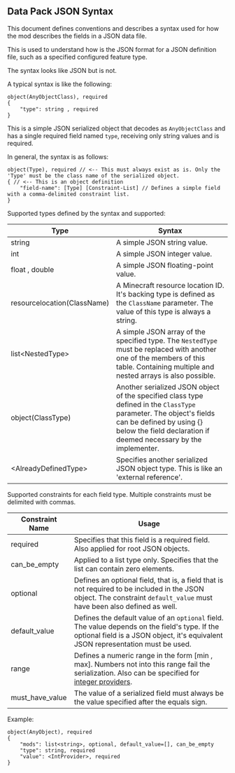 

## Data Pack JSON Syntax

This document defines conventions and describes a 
syntax used for how the mod describes the fields 
in a JSON data file.

This is used to understand how is the JSON format for 
a JSON definition file, such as a specified configured feature type.

The syntax looks like JSON but is not.

A typical syntax is like the following:

~~~
object(AnyObjectClass), required
{
    "type": string , required
}
~~~

This is a simple JSON serialized object that decodes as `AnyObjectClass` and has a single required field named `type`, receiving only string values and is required.

In general, the syntax is as follows:
~~~
object(Type), required // <-- This must always exist as is. Only the 'Type' must be the class name of the serialized object.
{ // <-- This is an object definition
    "field-name": [Type] [Constraint-List] // Defines a simple field with a comma-delimited constraint list.
}
~~~

Supported types defined by the syntax and supported:

| Type                        | Syntax                                                                                                                                                                                                              |
|-----------------------------|---------------------------------------------------------------------------------------------------------------------------------------------------------------------------------------------------------------------|
| string                      | A simple JSON string value.                                                                                                                                                                                         |
| int                         | A simple JSON integer value.                                                                                                                                                                                        |
| float , double              | A simple JSON floating-point value.                                                                                                                                                                                 |
| resourcelocation(ClassName) | A Minecraft resource location ID. It's backing type is defined as the `ClassName` parameter. The value of this type is always a string.                                                                             |
| list&lt;NestedType&gt;      | A simple JSON array of the specified type. The `NestedType` must be replaced with another one of the members of this table. Containing multiple and nested arrays is also possible.                                 |
| object(ClassType)           | Another serialized JSON object of the specified class type defined in the `ClassType` parameter. The object's fields can be defined by using {} below the field declaration if deemed necessary by the implementer. |
| &lt;AlreadyDefinedType&gt;  | Specifies another serialized JSON object type. This is like an 'external reference'.                                                                                                                                |

Supported constraints for each field type. Multiple constraints must be delimited with commas.

| Constraint Name | Usage                                                                                                                                                                                                                    |
|-----------------|--------------------------------------------------------------------------------------------------------------------------------------------------------------------------------------------------------------------------|
| required        | Specifies that this field is a required field. Also applied for root JSON objects.                                                                                                                                       |
| can_be_empty    | Applied to a list type only. Specifies that the list can contain zero elements.                                                                                                                                          |
| optional        | Defines an optional field, that is, a field that is not required to be included in the JSON object. The constraint `default_value` must have been also defined as well.                                                  |
| default_value   | Defines the default value of an `optional` field. The value depends on the field's type. If the optional field is a JSON object, it's equivalent JSON representation must be used.                                       |
| range           | Defines a numeric range in the form [min , max]. Numbers not into this range fail the serialization. Also can be specified for [integer providers](https://minecraft.wiki/w/Template:Nbt_inherit/int_provider/template). |
| must_have_value | The value of a serialized field must always be the value specified after the equals sign.                                                                                                                                |

Example:
~~~
object(AnyObject), required
{
    "mods": list<string>, optional, default_value=[], can_be_empty
    "type": string, required
    "value": <IntProvider>, required
}
~~~
